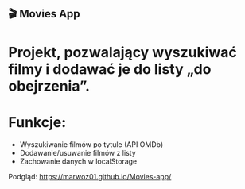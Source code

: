 ## 🎬 Movies App
# Projekt, pozwalający wyszukiwać filmy i dodawać je do listy „do obejrzenia”.

# Funkcje:
- Wyszukiwanie filmów po tytule (API OMDb)
- Dodawanie/usuwanie filmów z listy
- Zachowanie danych w localStorage

Podgląd: https://marwoz01.github.io/Movies-app/
